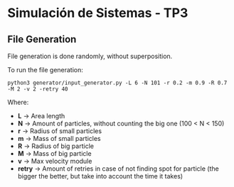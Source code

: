 # Simulación de Sistemas - TP3

## File Generation
File generation is done randomly, without superposition.

To run the file generation:
```
python3 generator/input_generator.py -L 6 -N 101 -r 0.2 -m 0.9 -R 0.7 -M 2 -v 2 -retry 40
```

Where:
 - **L** -> Area length
 - **N** -> Amount of particles, without counting the big one (100 < N < 150)
 - **r** -> Radius of small particles
 - **m** -> Mass of small particles
 - **R** -> Radius of big particle
 - **M** -> Mass of big particle
 - **v** -> Max velocity module
 - **retry** -> Amount of retries in case of not finding spot for particle (the bigger the better, but take into account the time it takes)